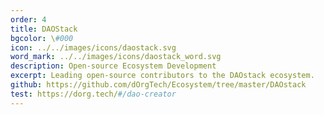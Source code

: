 ```yaml
---
order: 4
title: DAOStack
bgcolor: \#000
icon: ../../images/icons/daostack.svg
word_mark: ../../images/icons/daostack_word.svg
description: Open-source Ecosystem Development
excerpt: Leading open-source contributors to the DAOstack ecosystem.
github: https://github.com/dOrgTech/Ecosystem/tree/master/DAOstack
test: https://dorg.tech/#/dao-creator
---
```

